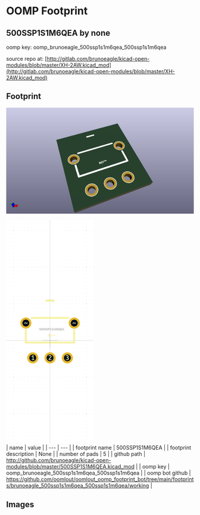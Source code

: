 # OOMP Footprint  
## 500SSP1S1M6QEA  by none  
  
oomp key: oomp_brunoeagle_500ssp1s1m6qea_500ssp1s1m6qea  
  
source repo at: [http://gitlab.com/brunoeagle/kicad-open-modules/blob/master/XH-2AW.kicad_mod](http://gitlab.com/brunoeagle/kicad-open-modules/blob/master/XH-2AW.kicad_mod)  
## Footprint  
  
[![working_kicad_pcb_3d.png](working_kicad_pcb_3d_600.png)](working_kicad_pcb_3d.png)  
  
[![working.png](working_600.png)](working.png)  
| name | value | 
| --- | --- | 
| footprint name | 500SSP1S1M6QEA | 
| footprint description | None | 
| number of pads | 5 | 
| github path | http://github.com/brunoeagle/kicad-open-modules/blob/master/500SSP1S1M6QEA.kicad_mod | 
| oomp key | oomp_brunoeagle_500ssp1s1m6qea_500ssp1s1m6qea | 
| oomp bot github | https://github.com/oomlout/oomlout_oomp_footprint_bot/tree/main/footprints/brunoeagle_500ssp1s1m6qea_500ssp1s1m6qea/working | 
## Images  
